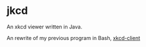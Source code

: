 # jkcd
An xkcd viewer written in Java.

An rewrite of my previous program in Bash, [xkcd-client](https://www.github.com/jlam55555/jkcd)
